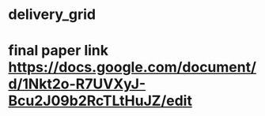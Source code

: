 # delivery_grid
# final paper link https://docs.google.com/document/d/1Nkt2o-R7UVXyJ-Bcu2J09b2RcTLtHuJZ/edit
